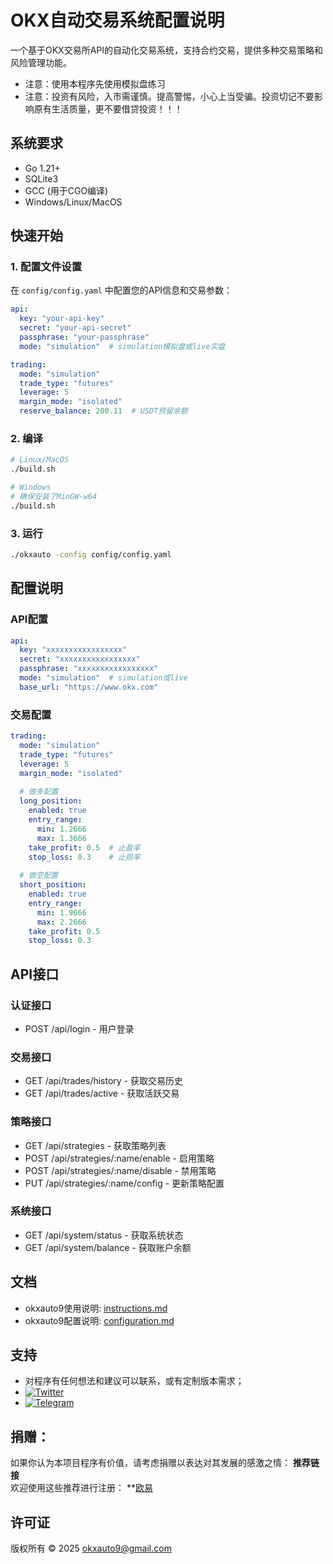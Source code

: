 # OKX自动交易系统配置说明

一个基于OKX交易所API的自动化交易系统，支持合约交易，提供多种交易策略和风险管理功能。
- 注意：使用本程序先使用模拟盘练习
- 注意：投资有风险，入市需谨慎。提高警惕，小心上当受骗。投资切记不要影响原有生活质量，更不要借贷投资！！！

## 系统要求

- Go 1.21+
- SQLite3
- GCC (用于CGO编译)
- Windows/Linux/MacOS

## 快速开始

### 1. 配置文件设置

在 `config/config.yaml` 中配置您的API信息和交易参数：

```yaml
api:
  key: "your-api-key"
  secret: "your-api-secret"
  passphrase: "your-passphrase"
  mode: "simulation"  # simulation模拟盘或live实盘

trading:
  mode: "simulation"    
  trade_type: "futures"  
  leverage: 5       
  margin_mode: "isolated" 
  reserve_balance: 200.11  # USDT预留余额
```

### 2. 编译

```bash
# Linux/MacOS
./build.sh

# Windows
# 确保安装了MinGW-w64
./build.sh
```

### 3. 运行

```bash
./okxauto -config config/config.yaml
```

## 配置说明

### API配置

```yaml
api:
  key: "xxxxxxxxxxxxxxxxx"
  secret: "xxxxxxxxxxxxxxxxx"
  passphrase: "xxxxxxxxxxxxxxxxx"
  mode: "simulation"  # simulation或live
  base_url: "https://www.okx.com"
```

### 交易配置

```yaml
trading:
  mode: "simulation"    
  trade_type: "futures"  
  leverage: 5       
  margin_mode: "isolated" 
  
  # 做多配置
  long_position:
    enabled: true
    entry_range:
      min: 1.2666  
      max: 1.3666  
    take_profit: 0.5  # 止盈率
    stop_loss: 0.3    # 止损率
    
  # 做空配置
  short_position:
    enabled: true
    entry_range:
      min: 1.9666 
      max: 2.2666  
    take_profit: 0.5
    stop_loss: 0.3
```

## API接口

### 认证接口
- POST /api/login - 用户登录

### 交易接口
- GET /api/trades/history - 获取交易历史
- GET /api/trades/active - 获取活跃交易

### 策略接口
- GET /api/strategies - 获取策略列表
- POST /api/strategies/:name/enable - 启用策略
- POST /api/strategies/:name/disable - 禁用策略
- PUT /api/strategies/:name/config - 更新策略配置

### 系统接口
- GET /api/system/status - 获取系统状态
- GET /api/system/balance - 获取账户余额


## 文档

- okxauto9使用说明: [instructions.md](instructions.md)
- okxauto9配置说明: [configuration.md](configuration.md)


## 支持

- 对程序有任何想法和建议可以联系，或有定制版本需求；
- [![Twitter](https://img.shields.io/badge/Twitter-@okxauto9-1DA1F2?logo=twitter)](https://x.com/okxauto9)
- [![Telegram](https://img.shields.io/badge/Telegram-2CA5E0?style=for-the-badge&logo=telegram&logoColor=white)](https://t.me/okxauto9)


## 捐赠：
如果你认为本项目程序有价值，请考虑捐赠以表达对其发展的感激之情：
**推荐链接**  
欢迎使用这些推荐进行注册：
**[欧易](https://www.okx.com/join/63236562)


## 许可证
版权所有 © 2025 okxauto9@gmail.com 